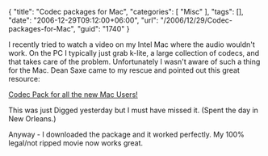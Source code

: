 {
	"title": "Codec packages for Mac",
	"categories": [
		"Misc"
	],
	"tags": [],
	"date": "2006-12-29T09:12:00+06:00",
	"url": "/2006/12/29/Codec-packages-for-Mac",
	"guid": "1740"
}

I recently tried to watch a video on my Intel Mac where the audio wouldn't work. On the PC I typically just grab k-lite, a large collection of codecs, and that takes care of the problem. Unfortunately I wasn't aware of such a thing for the Mac. Dean Saxe came to my rescue and pointed out this great resource:

<a href="http://www.jacknjake.com/2006/12/27/codec-pack-for-all-the-new-mac-users/">Codec Pack for all the new Mac Users!</a>

This was just Digged yesterday but I must have missed it. (Spent the day in New Orleans.)

Anyway - I downloaded the package and it worked perfectly. My 100% legal/not ripped movie now works great.